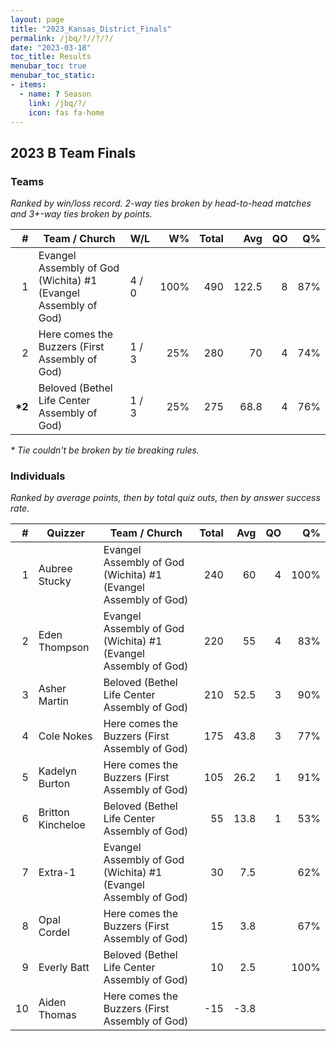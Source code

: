 ```yaml
---
layout: page
title: "2023_Kansas_District_Finals"
permalink: /jbq/?//?/?/
date: "2023-03-18"
toc_title: Results
menubar_toc: true
menubar_toc_static:
- items:
  - name: ? Season
    link: /jbq/?/
    icon: fas fa-home
---
```


## 2023 B Team Finals

### Teams

*Ranked by win/loss record. 2-way ties broken by head-to-head matches and 3+-way ties broken by points.*

| #       | Team / Church                                                  | W/L   | W%   | Total | Avg   | QO | Q%  |
|--------:|----------------------------------------------------------------|-------|-----:|------:|------:|---:|----:|
| 1       | Evangel Assembly of God (Wichita) #1 (Evangel Assembly of God) | 4 / 0 | 100% | 490   | 122.5 | 8  | 87% |
| 2       | Here comes the Buzzers (First Assembly of God)                 | 1 / 3 | 25%  | 280   | 70    | 4  | 74% |
| **\*2** | Beloved (Bethel Life Center Assembly of God)                   | 1 / 3 | 25%  | 275   | 68.8  | 4  | 76% |

*\* Tie couldn't be broken by tie breaking rules.*

### Individuals

*Ranked by average points, then by total quiz outs, then by answer success rate.*

| #  | Quizzer           | Team / Church                                                  | Total | Avg  | QO | Q%   |
|---:|-------------------|----------------------------------------------------------------|------:|-----:|---:|-----:|
| 1  | Aubree Stucky     | Evangel Assembly of God (Wichita) #1 (Evangel Assembly of God) | 240   | 60   | 4  | 100% |
| 2  | Eden Thompson     | Evangel Assembly of God (Wichita) #1 (Evangel Assembly of God) | 220   | 55   | 4  | 83%  |
| 3  | Asher Martin      | Beloved (Bethel Life Center Assembly of God)                   | 210   | 52.5 | 3  | 90%  |
| 4  | Cole Nokes        | Here comes the Buzzers (First Assembly of God)                 | 175   | 43.8 | 3  | 77%  |
| 5  | Kadelyn Burton    | Here comes the Buzzers (First Assembly of God)                 | 105   | 26.2 | 1  | 91%  |
| 6  | Britton Kincheloe | Beloved (Bethel Life Center Assembly of God)                   | 55    | 13.8 | 1  | 53%  |
| 7  | Extra-1           | Evangel Assembly of God (Wichita) #1 (Evangel Assembly of God) | 30    | 7.5  |    | 62%  |
| 8  | Opal Cordel       | Here comes the Buzzers (First Assembly of God)                 | 15    | 3.8  |    | 67%  |
| 9  | Everly Batt       | Beloved (Bethel Life Center Assembly of God)                   | 10    | 2.5  |    | 100% |
| 10 | Aiden Thomas      | Here comes the Buzzers (First Assembly of God)                 | -15   | -3.8 |    |      |

